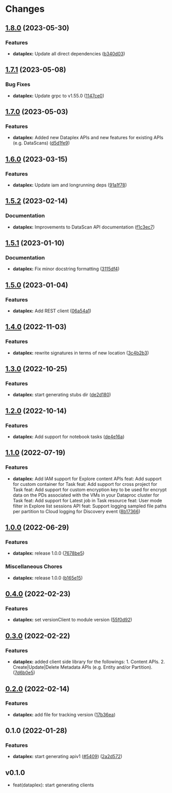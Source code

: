 # Changes


## [1.8.0](https://github.com/googleapis/google-cloud-go/compare/dataplex/v1.7.1...dataplex/v1.8.0) (2023-05-30)


### Features

* **dataplex:** Update all direct dependencies ([b340d03](https://github.com/googleapis/google-cloud-go/commit/b340d030f2b52a4ce48846ce63984b28583abde6))

## [1.7.1](https://github.com/googleapis/google-cloud-go/compare/dataplex/v1.7.0...dataplex/v1.7.1) (2023-05-08)


### Bug Fixes

* **dataplex:** Update grpc to v1.55.0 ([1147ce0](https://github.com/googleapis/google-cloud-go/commit/1147ce02a990276ca4f8ab7a1ab65c14da4450ef))

## [1.7.0](https://github.com/googleapis/google-cloud-go/compare/dataplex/v1.6.0...dataplex/v1.7.0) (2023-05-03)


### Features

* **dataplex:** Added new Dataplex APIs and new features for existing APIs (e.g. DataScans) ([d5d1fe9](https://github.com/googleapis/google-cloud-go/commit/d5d1fe96c9cf3cc3bb0e05fb75297a68bbbd8e41))

## [1.6.0](https://github.com/googleapis/google-cloud-go/compare/dataplex/v1.5.2...dataplex/v1.6.0) (2023-03-15)


### Features

* **dataplex:** Update iam and longrunning deps ([91a1f78](https://github.com/googleapis/google-cloud-go/commit/91a1f784a109da70f63b96414bba8a9b4254cddd))

## [1.5.2](https://github.com/googleapis/google-cloud-go/compare/dataplex/v1.5.1...dataplex/v1.5.2) (2023-02-14)


### Documentation

* **dataplex:** Improvements to DataScan API documentation ([f1c3ec7](https://github.com/googleapis/google-cloud-go/commit/f1c3ec753259c5c5d083f1f06960f77327b7ca61))

## [1.5.1](https://github.com/googleapis/google-cloud-go/compare/dataplex/v1.5.0...dataplex/v1.5.1) (2023-01-10)


### Documentation

* **dataplex:** Fix minor docstring formatting ([3115df4](https://github.com/googleapis/google-cloud-go/commit/3115df407cd4876d58c79e726308e9f229ceb6ed))

## [1.5.0](https://github.com/googleapis/google-cloud-go/compare/dataplex/v1.4.0...dataplex/v1.5.0) (2023-01-04)


### Features

* **dataplex:** Add REST client ([06a54a1](https://github.com/googleapis/google-cloud-go/commit/06a54a16a5866cce966547c51e203b9e09a25bc0))

## [1.4.0](https://github.com/googleapis/google-cloud-go/compare/dataplex/v1.3.0...dataplex/v1.4.0) (2022-11-03)


### Features

* **dataplex:** rewrite signatures in terms of new location ([3c4b2b3](https://github.com/googleapis/google-cloud-go/commit/3c4b2b34565795537aac1661e6af2442437e34ad))

## [1.3.0](https://github.com/googleapis/google-cloud-go/compare/dataplex/v1.2.0...dataplex/v1.3.0) (2022-10-25)


### Features

* **dataplex:** start generating stubs dir ([de2d180](https://github.com/googleapis/google-cloud-go/commit/de2d18066dc613b72f6f8db93ca60146dabcfdcc))

## [1.2.0](https://github.com/googleapis/google-cloud-go/compare/dataplex/v1.1.0...dataplex/v1.2.0) (2022-10-14)


### Features

* **dataplex:** Add support for notebook tasks ([de4e16a](https://github.com/googleapis/google-cloud-go/commit/de4e16a498354ea7271f5b396f7cb2bb430052aa))

## [1.1.0](https://github.com/googleapis/google-cloud-go/compare/dataplex/v1.0.0...dataplex/v1.1.0) (2022-07-19)


### Features

* **dataplex:** Add IAM support for Explore content APIs feat: Add support for custom container for Task feat: Add support for cross project for Task feat: Add support for custom encryption key to be used for encrypt data on the PDs associated with the VMs in your Dataproc cluster for Task feat: Add support for Latest job in Task resource feat: User mode filter in Explore list sessions API feat: Support logging sampled file paths per partition to Cloud logging for Discovery event ([8b17366](https://github.com/googleapis/google-cloud-go/commit/8b17366c46bbd8a0b2adf39ec3b058eb83192933))

## [1.0.0](https://github.com/googleapis/google-cloud-go/compare/dataplex/v0.4.0...dataplex/v1.0.0) (2022-06-29)


### Features

* **dataplex:** release 1.0.0 ([7678be5](https://github.com/googleapis/google-cloud-go/commit/7678be543d9130dcd8fc4147608a10b70faef44e))


### Miscellaneous Chores

* **dataplex:** release 1.0.0 ([b165e15](https://github.com/googleapis/google-cloud-go/commit/b165e15cac74ea7b5c011b35b3f92e349e99759e))

## [0.4.0](https://github.com/googleapis/google-cloud-go/compare/dataplex/v0.3.0...dataplex/v0.4.0) (2022-02-23)


### Features

* **dataplex:** set versionClient to module version ([55f0d92](https://github.com/googleapis/google-cloud-go/commit/55f0d92bf112f14b024b4ab0076c9875a17423c9))

## [0.3.0](https://github.com/googleapis/google-cloud-go/compare/dataplex/v0.2.0...dataplex/v0.3.0) (2022-02-22)


### Features

* **dataplex:** added client side library for the followings: 1. Content APIs. 2. Create|Update|Delete Metadata APIs (e.g. Entity and/or Partition). ([7d6b0e5](https://github.com/googleapis/google-cloud-go/commit/7d6b0e5891b50cccdf77cd17ddd3644f31ef6dfc))

## [0.2.0](https://github.com/googleapis/google-cloud-go/compare/dataplex/v0.1.0...dataplex/v0.2.0) (2022-02-14)


### Features

* **dataplex:** add file for tracking version ([17b36ea](https://github.com/googleapis/google-cloud-go/commit/17b36ead42a96b1a01105122074e65164357519e))

## 0.1.0 (2022-01-28)

### Features

* **dataplex:** start generating apiv1 ([#5409](https://www.github.com/googleapis/google-cloud-go/issues/5409)) ([2a2d572](https://www.github.com/googleapis/google-cloud-go/commit/2a2d572743e71d5381f6a67467782fe6416d855c))

## v0.1.0

- feat(dataplex): start generating clients
